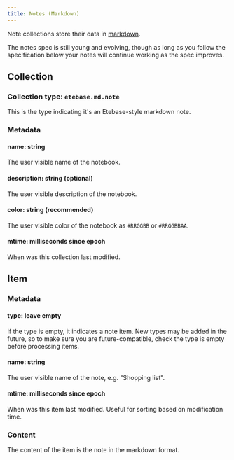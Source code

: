 ```yaml
---
title: Notes (Markdown)
---
```


Note collections store their data in [markdown](https://en.wikipedia.org/wiki/Markdown).

The notes spec is still young and evolving, though as long as you follow the specification below your notes will continue working as the spec improves.

## Collection

### Collection type: `etebase.md.note`

This is the type indicating it's an Etebase-style markdown note.

### Metadata

#### name: string

The user visible name of the notebook.

#### description: string (optional)

The user visible description of the notebook.

#### color: string (recommended)

The user visible color of the notebook as `#RRGGBB` or `#RRGGBBAA`.

#### mtime: milliseconds since epoch

When was this collection last modified.


## Item

### Metadata

#### type: leave empty

If the type is empty, it indicates a note item. New types may be added in the future, so to make sure you are future-compatible, check the type is empty before processing items.

#### name: string

The user visible name of the note, e.g. "Shopping list".

#### mtime: milliseconds since epoch

When was this item last modified. Useful for sorting based on modification time.

### Content

The content of the item is the note in the markdown format.
